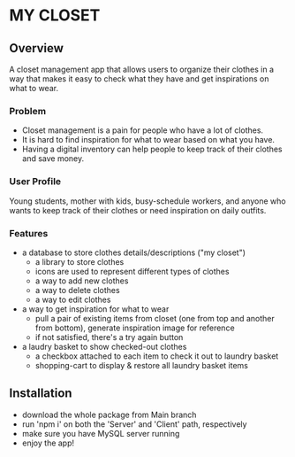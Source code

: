 # MY CLOSET

## Overview

A closet management app that allows users to organize their clothes in a way that makes it easy to check what they have and get inspirations on what to wear.

### Problem

- Closet management is a pain for people who have a lot of clothes.
- It is hard to find inspiration for what to wear based on what you have.
- Having a digital inventory can help people to keep track of their clothes and save money.

### User Profile

Young students, mother with kids, busy-schedule workers, and anyone who wants to keep track of their clothes or need inspiration on daily outfits.

### Features
- a database to store clothes details/descriptions ("my closet")
  - a library to store clothes
  - icons are used to represent different types of clothes
  - a way to add new clothes
  - a way to delete clothes
  - a way to edit clothes
- a way to get inspiration for what to wear
  - pull a pair of existing items from closet (one from top and another from bottom), generate inspiration image for reference
  - if not satisfied, there's a try again button
- a laudry basket to show checked-out clothes
  - a checkbox attached to each item to check it out to laundry basket
  - shopping-cart to display & restore all laundry basket items

## Installation
- download the whole package from Main branch
- run 'npm i' on both the 'Server' and 'Client' path, respectively
- make sure you have MySQL server running
- enjoy the app!
